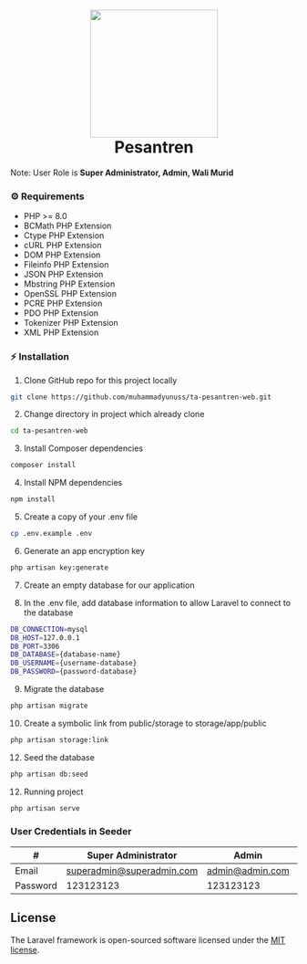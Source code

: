 <h1 align="center">
  <img src="https://raw.githubusercontent.com/laravel/art/master/logo-lockup/5%20SVG/2%20CMYK/1%20Full%20Color/laravel-logolockup-cmyk-red.svg" width="224px"/><br/>
  Pesantren
</h1>

Note: User Role is <b>Super Administrator, Admin, Wali Murid</b>

### ⚙️ Requirements
- PHP >= 8.0
- BCMath PHP Extension
- Ctype PHP Extension
- cURL PHP Extension
- DOM PHP Extension
- Fileinfo PHP Extension
- JSON PHP Extension
- Mbstring PHP Extension
- OpenSSL PHP Extension
- PCRE PHP Extension
- PDO PHP Extension
- Tokenizer PHP Extension
- XML PHP Extension

### ⚡️ Installation
1. Clone GitHub repo for this project locally
```bash
git clone https://github.com/muhammadyunuss/ta-pesantren-web.git
```
2. Change directory in project which already clone
```bash
cd ta-pesantren-web
```
3. Install Composer dependencies
```bash
composer install
```
4. Install NPM dependencies
```bash
npm install
```
5. Create a copy of your .env file
```bash
cp .env.example .env
```
6. Generate an app encryption key
```bash
php artisan key:generate
```
7. Create an empty database for our application

8. In the .env file, add database information to allow Laravel to connect to the database
```bash
DB_CONNECTION=mysql
DB_HOST=127.0.0.1
DB_PORT=3306
DB_DATABASE={database-name}
DB_USERNAME={username-database}
DB_PASSWORD={password-database}
```
9. Migrate the database
```bash
php artisan migrate
```
10. Create a symbolic link from public/storage to storage/app/public
```bash
php artisan storage:link
```
12. Seed the database
```bash
php artisan db:seed
```
12. Running project
```bash
php artisan serve
```

### User Credentials in Seeder
| #        | Super Administrator    | Admin            | Wali Murid              |
| -------- | ---------------- | ------------------- | ------------------- |
| Email    | superadmin@superadmin.com | admin@admin.com | walimurid@walimurid.com |
| Password | 123123123         | 123123123            | 123123123            |

## License

The Laravel framework is open-sourced software licensed under the [MIT license](https://opensource.org/licenses/MIT).
